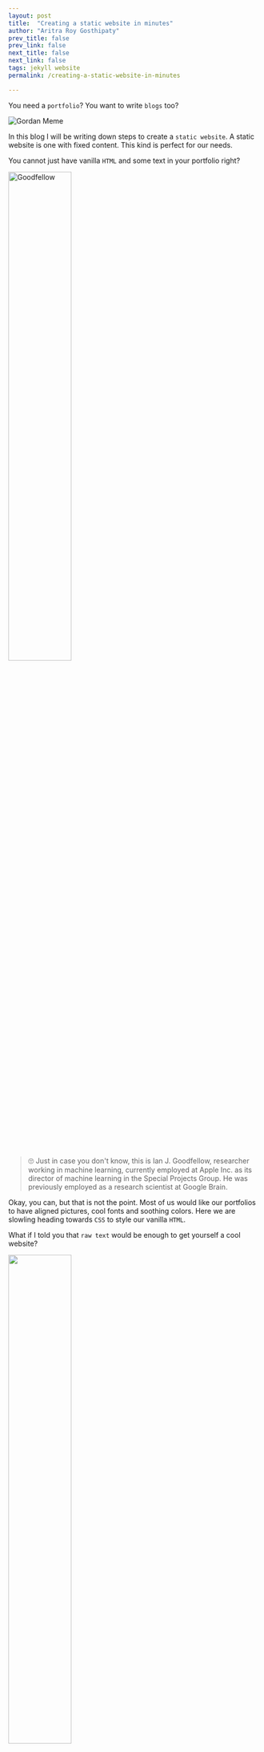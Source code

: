```yaml
---
layout: post
title:  "Creating a static website in minutes"
author: "Aritra Roy Gosthipaty"
prev_title: false
prev_link: false
next_title: false
next_link: false
tags: jekyll website
permalink: /creating-a-static-website-in-minutes

---
```


You need a `portfolio`? You want to write `blogs` too?

![Gordan Meme](https://media1.tenor.com/images/21a14cb60130258c5d17952fdc1d6dd9/tenor.gif?itemid=3537140)

In this blog I will be writing down steps to create a `static website`. A static website is one with fixed content. This kind is perfect for our needs.

You cannot just have vanilla `HTML` and some text in your portfolio right?

<img src="{{site.url}}/assets/post_images/#1/goodfellow.png" style="width:50%;height:50%" alt="Goodfellow">

>  🙄 Just in case you don't know, this is Ian J. Goodfellow, researcher working in machine learning, currently employed at Apple Inc. as its director of machine learning in the Special Projects Group. He was previously employed as a research scientist at Google Brain. 

Okay, you can, but that is not the point. Most of us would like our portfolios to have aligned pictures, cool fonts and soothing colors. Here we are slowling heading towards `CSS` to style our vanilla `HTML`. 

What if I told you that `raw text` would be enough to get yourself a cool website?

<img src="https://pbs.twimg.com/ext_tw_video_thumb/1081100253531500545/pu/img/Yq3O9IqwyF8H7dlO.jpg" style="height:50%; width:50%">

Enter `jekyll`. Jekyll is a static site generator. Its official documentation says, "You give it text written in your favourite markup language and it uses layouts to create a static website".

You make an awesome website, where do you host it now? `Github-Pages` lets each individual `GitHub` user host a website for free. 🤑🤑🤑 I got you there at `free` didn't I?

> I am assuming that you already have a GitHub account. If you don't, this [wiki page](https://www.wikihow.com/Create-an-Account-on-GitHub) can be of help.

Our plan of action would be to:

* Creating a `default` jekyll website.
* Locally deploying the website.
* Being able to read a jekyll project.
* Tweaking our default site.
* Deploying the website with `GitHub-Pages`.

##  Creating a `default` jekyll website

